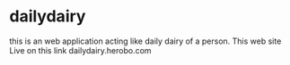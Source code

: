 # dailydairy
this is an web application acting like daily dairy of a person.
This web site Live on this link dailydairy.herobo.com
